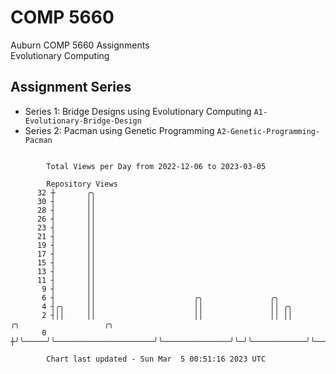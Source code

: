 # COMP 5660
Auburn COMP 5660 Assignments  
Evolutionary Computing

## Assignment Series
- Series 1: Bridge Designs using Evolutionary Computing `A1-Evolutionary-Bridge-Design`
- Series 2: Pacman using Genetic Programming `A2-Genetic-Programming-Pacman`

```

        Total Views per Day from 2022-12-06 to 2023-03-05

        Repository Views
      32 ┼       ╭╮
      30 ┤       ││
      28 ┤       ││
      26 ┤       ││
      23 ┤       ││
      21 ┤       ││
      19 ┤       ││
      17 ┤       ││
      15 ┤       ││
      13 ┤       ││
      11 ┤       ││
       9 ┤       ││
       6 ┤       ││                      ╭╮               ╭╮
       4 ┤╭╮     ││                      ││               ││ ╭╮
       2 ┤││     ││                      ││               ││ ││            ╭╮                   ╭╮
       0 ┼╯╰─────╯╰──────────────────────╯╰───────────────╯╰─╯╰────────────╯╰───────────────────╯╰─

        Chart last updated - Sun Mar  5 00:51:16 2023 UTC
        
```
